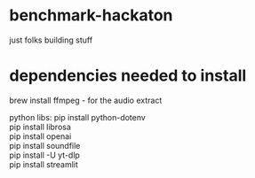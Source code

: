 # benchmark-hackaton
just folks building stuff

# dependencies needed to install
brew install ffmpeg - for the audio extract

python libs:
pip install python-dotenv\
pip install librosa\
pip install openai\
pip install soundfile\
pip install -U yt-dlp\
pip install streamlit
